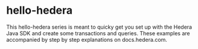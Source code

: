 # hello-hedera

This hello-hedera series is meant to quicky get you set up with the Hedera Java SDK and create some transactions and queries.
These examples are accompanied by step by step explanations on docs.hedera.com.